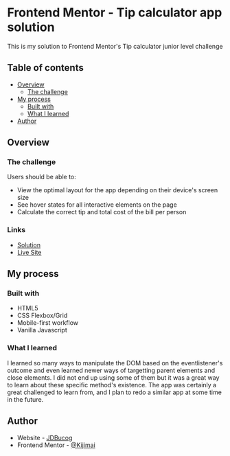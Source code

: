 # Frontend Mentor - Tip calculator app solution

This is my solution to Frontend Mentor's Tip calculator junior level challenge

## Table of contents

- [Overview](#overview)
  - [The challenge](#the-challenge)
- [My process](#my-process)
  - [Built with](#built-with)
  - [What I learned](#what-i-learned)
- [Author](#author)

## Overview

### The challenge

Users should be able to:

- View the optimal layout for the app depending on their device's screen size
- See hover states for all interactive elements on the page
- Calculate the correct tip and total cost of the bill per person

### Links

- [Solution](https://github.com/Kijimai/tip-calculator-app)
- [Live Site](https://kijimai.github.io/tip-calculator-app/)

## My process

### Built with

- HTML5
- CSS Flexbox/Grid
- Mobile-first workflow
- Vanilla Javascript

### What I learned

I learned so many ways to manipulate the DOM based on the eventlistener's outcome and even learned newer ways of targetting parent elements and close elements. 
I did not end up using some of them but it was a great way to learn about these specific method's existence. 
The app was certainly a great challenged to learn from, and I plan to redo a similar app at some time in the future.

## Author

- Website - [JDBucog](https://www.jdbucog.com)
- Frontend Mentor - [@Kijimai](https://www.frontendmentor.io/profile/Kijimai)
